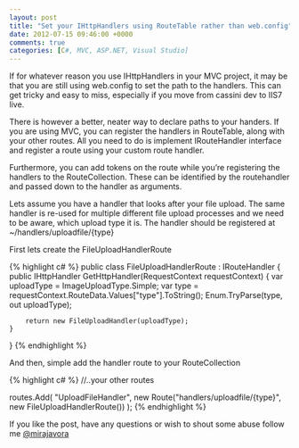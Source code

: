```yaml
---
layout: post
title: "Set your IHttpHandlers using RouteTable rather than web.config"
date: 2012-07-15 09:46:00 +0000
comments: true
categories: [C#, MVC, ASP.NET, Visual Studio]
---
```


If for whatever reason you use IHttpHandlers in your MVC project, it may be that you are still using web.config to set the path to the handlers. This can get tricky and easy to miss, especially if you move from cassini dev to IIS7 live.

There is however a better, neater way to declare paths to your handers. If you are using MVC, you can register the handlers in RouteTable, along with your other routes. All you need to do is implement IRouteHandler interface and register a route using your custom route handler.
<!--more-->

Furthermore, you can add tokens on the route while you’re registering the handlers to the RouteCollection. These can be identified by the routehandler and passed down to the handler as arguments.

Lets assume you have a handler that looks after your file upload. The same handler is re-used for multiple different file upload processes and we need to be aware, which upload type it is. The handler should be registered at ~/handlers/uploadfile/{type}

First lets create the FileUploadHandlerRoute

{% highlight c# %}
public class FileUploadHandlerRoute : IRouteHandler 
{
    public IHttpHandler GetHttpHandler(RequestContext requestContext)
    {
        var uploadType = ImageUploadType.Simple;
        var type = requestContext.RouteData.Values["type"].ToString();
        Enum.TryParse(type, out uploadType);
 
        return new FileUploadHandler(uploadType);
    }
}
{% endhighlight %}

And then, simple add the handler route to your RouteCollection

{% highlight c# %}
//..your other routes
 
routes.Add(
    "UploadFileHandler",
    new Route("handlers/uploadfile/{type}", new FileUploadHandlerRoute())
);
{% endhighlight %}

If you like the post, have any questions or wish to shout some abuse follow me [@mirajavora](http://twitter.com/mirajavora)